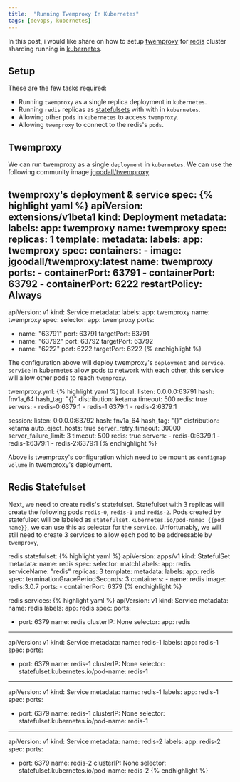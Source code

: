 ```yaml
---
title:  "Running Twemproxy In Kubernetes"
tags: [devops, kubernetes]
---
```


In this post, i would like share on how to setup [twemproxy]() for [redis]() cluster sharding running in [kubernetes]().

## Setup
These are the few tasks required:

- Running `twemproxy` as a single replica deployment in `kubernetes`.
- Running `redis` replicas as [statefulsets]() with  with in `kubernetes`.
- Allowing other `pods` in `kubernetes` to access `twemproxy`.
- Allowing `twemproxy` to connect to the redis's `pods`.

## Twemproxy
We can run twemproxy as a single `deployment` in `kubernetes`. We can use the following community image [jgoodall/twemproxy](https://registry.hub.docker.com/u/jgoodall/twemproxy/)

twemproxy's deployment & service spec:
{% highlight yaml %}
apiVersion: extensions/v1beta1
kind: Deployment
metadata:
  labels:
    app: twemproxy
  name: twemproxy
spec:
  replicas: 1
  template:
    metadata:
      labels:
        app: twemproxy
    spec:
      containers:
      - image: jgoodall/twemproxy:latest
        name: twemproxy
        ports:
        - containerPort: 63791
        - containerPort: 63792
        - containerPort: 6222
      restartPolicy: Always
---
apiVersion: v1
kind: Service
metadata:
  labels:
    app: twemproxy
  name: twemproxy
spec:
  selector:
    app: twemproxy
  ports:
  - name: "63791"
    port: 63791
    targetPort: 63791
  - name: "63792"
    port: 63792
    targetPort: 63792
  - name: "6222"
    port: 6222
    targetPort: 6222
{% endhighlight %}

The configuration above will deploy twemproxy's `deployment` and `service`. `service` in kubernetes allow pods to network with each other, this service will allow other pods to reach `twemproxy`.

twemproxy.yml:
{% highlight yaml %}
local:
  listen: 0.0.0.0:63791
  hash: fnv1a_64
  hash_tag: "{}"
  distribution: ketama
  timeout: 500
  redis: true
  servers:
    - redis-0:6379:1
    - redis-1:6379:1
    - redis-2:6379:1

session:
  listen: 0.0.0.0:63792
  hash: fnv1a_64
  hash_tag: "{}"
  distribution: ketama
  auto_eject_hosts: true
  server_retry_timeout: 30000
  server_failure_limit: 3
  timeout: 500
  redis: true
  servers:
    - redis-0:6379:1
    - redis-1:6379:1
    - redis-2:6379:1
{% endhighlight %}

Above is twemproxy's configuration which need to be mount as `configmap volume` in twemproxy's deployment.

## Redis Statefulset
Next, we need to create redis's statefulset. Statefulset with 3 replicas will create the following pods `redis-0`, `redis-1` and `redis-2`.  Pods created by statefulset will be labeled as `statefulset.kubernetes.io/pod-name: {{pod name}}`, we can use this as selector for the `service`. Unfortunably, we will still need to create 3 services to allow each pod to be addressable by `twemproxy`, 

redis statefulset:
{% highlight yaml %}
apiVersion: apps/v1
kind: StatefulSet
metadata:
  name: redis
spec:
  selector:
    matchLabels:
      app: redis
  serviceName: "redis"
  replicas: 3
  template:
    metadata:
      labels:
        app: redis
    spec:
      terminationGracePeriodSeconds: 3
      containers:
      - name: redis
        image: redis:3.0.7
        ports:
        - containerPort: 6379
{% endhighlight %}

redis services:
{% highlight yaml %}
apiVersion: v1
kind: Service
metadata:
  name: redis
  labels:
    app: redis
spec:
  ports:
  - port: 6379
    name: redis
  clusterIP: None
  selector:
    app: redis
---
apiVersion: v1
kind: Service
metadata:
  name: redis-1
  labels:
    app: redis-1
spec:
  ports:
  - port: 6379
    name: redis-1
  clusterIP: None
  selector:
    statefulset.kubernetes.io/pod-name: redis-1
---
apiVersion: v1
kind: Service
metadata:
  name: redis-1
  labels:
    app: redis-1
spec:
  ports:
  - port: 6379
    name: redis-1
  clusterIP: None
  selector:
    statefulset.kubernetes.io/pod-name: redis-1
---
apiVersion: v1
kind: Service
metadata:
  name: redis-2
  labels:
    app: redis-2
spec:
  ports:
  - port: 6379
    name: redis-2
  clusterIP: None
  selector:
    statefulset.kubernetes.io/pod-name: redis-2
{% endhighlight %}